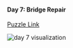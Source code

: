 #### Day 7: Bridge Repair

[Puzzle Link](https://adventofcode.com/2024/day/7)

![day 7 visualization](07-bridge-repair/out.gif)
